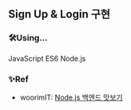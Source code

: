## Sign Up & Login 구현


### 🛠Using...
JavaScript ES6
Node.js


### ✨Ref
- woorimIT: [Node.js 백엔드 맛보기](https://www.youtube.com/playlist?list=PLSK4WsJ8JS4cQ-niGNum4bkK_THHOizTs)
